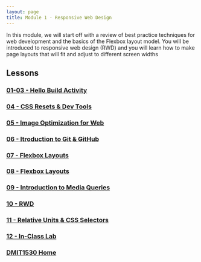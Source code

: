 ```yaml
---
layout: page
title: Module 1 - Responsive Web Design
---
```


In this module, we will start off with a review of best practice techniques for web development and the basics of the Flexbox layout model. You will be introduced to responsive web design (RWD) and you will learn how to make page layouts that will fit and adjust to different screen widths

## Lessons

### [01-03 - Hello Build Activity](01-03-hello-build/01-03-hello-build.md)
### [04 - CSS Resets & Dev Tools](04-reset-dev-tools/04-reset-dev-tools.md)
### [05 - Image Optimization for Web](05-image-optimization/05-image-optimization.md)
### [06 - Itroduction to Git & GitHub](06-github/06-github.md)
### [07 - Flexbox Layouts](07-flexbox.md)
### [08 - Flexbox Layouts](08-flexbox.md)
### [09 - Introduction to Media Queries](09-media-queries.md)
### [10 - RWD](10-rwd.md)
### [11 - Relative Units & CSS Selectors](11-units-selectors.md)
### [12 - In-Class Lab](12-in-class-lab.md)

### [DMIT1530 Home](../)